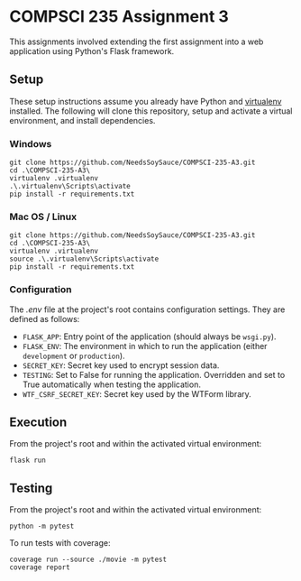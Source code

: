 # COMPSCI 235 Assignment 3

This assignments involved extending the first assignment into a web application using Python's Flask framework. 

## Setup

These setup instructions assume you already have Python and [virtualenv](https://pypi.org/project/virtualenv/) installed. The following will clone this repository, setup and activate a virtual environment, and install dependencies.

### Windows

```shell script
git clone https://github.com/NeedsSoySauce/COMPSCI-235-A3.git
cd .\COMPSCI-235-A3\
virtualenv .virtualenv
.\.virtualenv\Scripts\activate
pip install -r requirements.txt
```

### Mac OS / Linux

```shell script
git clone https://github.com/NeedsSoySauce/COMPSCI-235-A3.git
cd .\COMPSCI-235-A3\
virtualenv .virtualenv
source .\.virtualenv\Scripts\activate
pip install -r requirements.txt
```

### Configuration

The *.env* file at the project's root contains configuration settings. They are defined as follows:

* `FLASK_APP`: Entry point of the application (should always be `wsgi.py`).
* `FLASK_ENV`: The environment in which to run the application (either `development` or `production`).
* `SECRET_KEY`: Secret key used to encrypt session data.
* `TESTING`: Set to False for running the application. Overridden and set to True automatically when testing the application.
* `WTF_CSRF_SECRET_KEY`: Secret key used by the WTForm library.

## Execution

From the project's root and within the activated virtual environment:

````shell script
flask run
```` 

## Testing

From the project's root and within the activated virtual environment:

```shell script
python -m pytest
```

To run tests with coverage:

```shell script
coverage run --source ./movie -m pytest
coverage report
```

